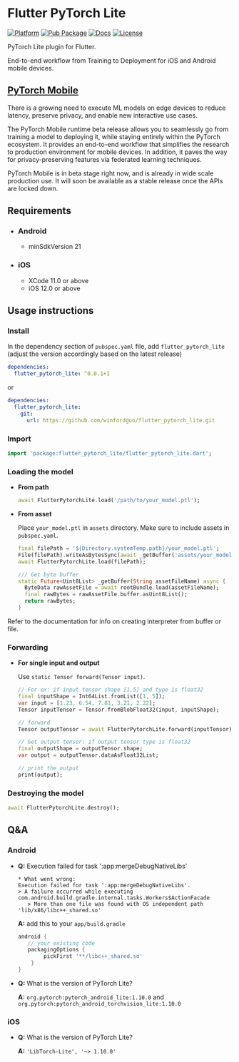 # Flutter PyTorch Lite

<p>
  <a href="https://flutter.dev">
    <img src="https://img.shields.io/badge/Platform-Flutter-02569B?logo=flutter" alt="Platform" /></a>
  <a href="https://pub.dev/packages/flutter_pytorch_lite">
    <img src="https://img.shields.io/pub/v/flutter_pytorch_lite.svg" alt="Pub Package" /></a>
  <a href="https://pub.dev/documentation/flutter_pytorch_lite/latest/flutter_pytorch_lite/flutter_pytorch_lite-library.html">
    <img src="https://readthedocs.org/projects/hubdb/badge/?version=latest" alt="Docs" /></a>
  <a href="https://opensource.org/licenses/Apache-2.0">
    <img src="https://img.shields.io/badge/License-Apache%202.0-blue.svg" alt="License" /></a>
</p>

PyTorch Lite plugin for Flutter.

End-to-end workflow from Training to Deployment for iOS and Android mobile devices.

## [PyTorch Mobile](https://pytorch.org/mobile/home/)
There is a growing need to execute ML models on edge devices to reduce latency, preserve privacy, and enable new interactive use cases.

The PyTorch Mobile runtime beta release allows you to seamlessly go from training a model to deploying it, while staying entirely within the PyTorch ecosystem. It provides an end-to-end workflow that simplifies the research to production environment for mobile devices. In addition, it paves the way for privacy-preserving features via federated learning techniques.

PyTorch Mobile is in beta stage right now, and is already in wide scale production use. It will soon be available as a stable release once the APIs are locked down.

## Requirements

* ### Android
  * minSdkVersion 21

* ### iOS
  * XCode 11.0 or above
  * iOS 12.0 or above

## Usage instructions

### Install

In the dependency section of `pubspec.yaml` file, add `flutter_pytorch_lite` (adjust the version accordingly based on the latest release)

```yaml
dependencies:
  flutter_pytorch_lite: ^0.0.1+1
```
or
```yaml
dependencies:
  flutter_pytorch_lite:
    git:
      url: https://github.com/winfordguo/flutter_pytorch_lite.git
```

### Import

```dart
import 'package:flutter_pytorch_lite/flutter_pytorch_lite.dart';
```

### Loading the model

* **From path**

    ```dart
    await FlutterPytorchLite.load('/path/to/your_model.ptl');
    ```

* **From asset**

  Place `your_model.ptl` in `assets` directory. Make sure to include assets in `pubspec.yaml`.

    ```dart
    final filePath = '${Directory.systemTemp.path}/your_model.ptl';
    File(filePath).writeAsBytesSync(await _getBuffer('assets/your_model.ptl'));
    await FlutterPytorchLite.load(filePath);
  
    /// Get byte buffer
    static Future<Uint8List> _getBuffer(String assetFileName) async {
      ByteData rawAssetFile = await rootBundle.load(assetFileName);
      final rawBytes = rawAssetFile.buffer.asUint8List();
      return rawBytes;
    }
    ```

Refer to the documentation for info on creating interpreter from buffer or file.

### Forwarding

* **For single input and output**

  Use `static Tensor forward(Tensor input)`.
    ```dart
    // For ex: if input tensor shape [1,5] and type is float32
    final inputShape = Int64List.fromList([1, 5]);
    var input = [1.23, 6.54, 7.81, 3.21, 2.22];
    Tensor inputTensor = Tensor.fromBlobFloat32(input, inputShape);

    // forward
    Tensor outputTensor = await FlutterPytorchLite.forward(inputTensor);

    // Get output tensor: if output tensor type is float32
    final outputShape = outputTensor.shape;
    var output = outputTensor.dataAsFloat32List;

    // print the output
    print(output);
    ```

### Destroying the model

```dart
await FlutterPytorchLite.destroy();
```

## Q&A

### Android

* **Q:** Execution failed for task ':app:mergeDebugNativeLibs'

  ```
  * What went wrong:
  Execution failed for task ':app:mergeDebugNativeLibs'.
  > A failure occurred while executing com.android.build.gradle.internal.tasks.Workers$ActionFacade
     > More than one file was found with OS independent path 'lib/x86/libc++_shared.so'
  ```

  **A:** add this to your `app/build.gradle`

  ```groovy
  android {
     // your existing code
     packagingOptions {
          pickFirst '**/libc++_shared.so'
      }
  }
  ```

* **Q:** What is the version of PyTorch Lite?

  **A:** `org.pytorch:pytorch_android_lite:1.10.0` and `org.pytorch:pytorch_android_torchvision_lite:1.10.0`

### iOS

* **Q:** What is the version of PyTorch Lite?

  **A:** `'LibTorch-Lite', '~> 1.10.0'`

